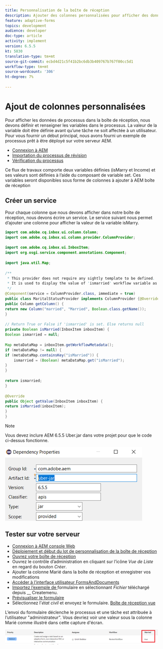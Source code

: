 ```yaml
---
title: Personnalisation de la boîte de réception
description: Ajouter des colonnes personnalisées pour afficher des données supplémentaires du processus
feature: adaptive-forms
topics: development
audience: developer
doc-type: article
activity: implement
version: 6.5.5
kt: 5830
translation-type: tm+mt
source-git-commit: ecbd4d21c5f41b2bc6db3b409767b767f00cc5d1
workflow-type: tm+mt
source-wordcount: '306'
ht-degree: 7%

---
```



# Ajout de colonnes personnalisées

Pour afficher les données de processus dans la boîte de réception, nous devons définir et renseigner les variables dans le processus. La valeur de la variable doit être définie avant qu’une tâche ne soit affectée à un utilisateur. Pour vous fournir un début principal, nous avons fourni un exemple de processus prêt à être déployé sur votre serveur AEM.

* [Connexion à AEM](http://localhost:4502/crx/de/index.jsp)
* [Importation du processus de révision](assets/review-workflow.zip)
* [Vérification du processus](http://localhost:4502/editor.html/conf/global/settings/workflow/models/reviewworkflow.html)

Ce flux de travaux comporte deux variables définies (isMarry et Income) et ses valeurs sont définies à l’aide du composant de variable set. Ces variables seront disponibles sous forme de colonnes à ajouter à AEM boîte de réception

## Créer un service

Pour chaque colonne que nous devons afficher dans notre boîte de réception, nous devons écrire un service. Le service suivant nous permet d’ajouter une colonne pour afficher la valeur de la variable isMarry.

```java
import com.adobe.cq.inbox.ui.column.Column;
import com.adobe.cq.inbox.ui.column.provider.ColumnProvider;

import com.adobe.cq.inbox.ui.InboxItem;
import org.osgi.service.component.annotations.Component;

import java.util.Map;

/**
 * This provider does not require any sightly template to be defined.
 * It is used to display the value of 'ismarried' workflow variable as a column in inbox
 */
@Component(service = ColumnProvider.class, immediate = true)
public class MaritalStatusProvider implements ColumnProvider {@Override
public Column getColumn() {
return new Column("married", "Married", Boolean.class.getName());
}

// Return True or False if 'ismarried' is set. Else returns null
private Boolean isMarried(InboxItem inboxItem) {
Boolean ismarried = null;

Map metaDataMap = inboxItem.getWorkflowMetadata();
if (metaDataMap != null) {
if (metaDataMap.containsKey("isMarried")) {
    ismarried = (Boolean) metaDataMap.get("isMarried");
}
}

return ismarried;
}

@Override
public Object getValue(InboxItem inboxItem) {
return isMarried(inboxItem);
}
}
```

>[!NOTE]
>
>Vous devez inclure AEM 6.5.5 Uber.jar dans votre projet pour que le code ci-dessus fonctionne.

![uber-jar](assets/uber-jar.PNG)

## Tester sur votre serveur

* [Connexion à AEM console Web](http://localhost:4502/system/console/bundles)
* [Déploiement et début du lot de personnalisation de la boîte de réception](assets/inboxcustomization.inboxcustomization.core-1.0-SNAPSHOT.jar)
* [Ouvrez votre boîte de réception](http://localhost:4502/aem/inbox)
* Ouvrez le contrôle d’administration en cliquant sur l’icône _Vue de Liste_ en regard du bouton _Créer_.
* Ajouter la colonne Marié dans la boîte de réception et enregistrer vos modifications
* [Accéder à l’interface utilisateur FormsAndDocuments](http://localhost:4502/aem/forms.html/content/dam/formsanddocuments)
* [Importez l’exemple de ](assets/snap-form.zip) formulaire en sélectionnant  _Fichier_ téléchargé depuis  __ Createmenu.
* [Prévisualiser le formulaire](http://localhost:4502/content/dam/formsanddocuments/snapform/jcr:content?wcmmode=disabled)
* Sélectionnez l&#39;_état civil_ et envoyez le formulaire.
   [Boîte de réception vue](http://localhost:4502/aem/inbox)

L’envoi du formulaire déclenche le processus et une tâche est attribuée à l’utilisateur &quot;administrateur&quot;. Vous devriez voir une valeur sous la colonne Marié comme illustré dans cette capture d&#39;écran.

![colonne mariée](assets/married-column.PNG)
